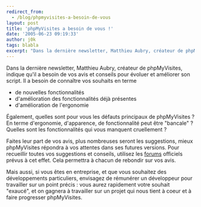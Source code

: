 ```yaml
---
redirect_from:
  - /blog/phpmyvisites-a-besoin-de-vous
layout: post
title: 'phpMyVisites a besoin de vous !'
date: '2005-06-23 09:19:33'
author: j0k
tags: blabla
excerpt: "Dans la dernière newsletter, Matthieu Aubry, créateur de phpMyVisites, indique qu'il a besoin de vos avis et conseils pour évoluer et améliorer son script.     \nIl a besoin de connaître vos souhaits en terme"
---
```


Dans la dernière newsletter, Matthieu Aubry, créateur de phpMyVisites, indique qu'il a besoin de vos avis et conseils pour évoluer et améliorer son script.
Il a besoin de connaître vos souhaits en terme
* de nouvelles fonctionnalités
* d'amélioration des fonctionnalités déjà présentes
* d'amélioration de l'ergonomie

Également, quelles sont pour vous les défauts principaux de phpMyVisites ? En terme d'ergonomie, d'apparence, de fonctionnalité peut être "bancale" ?   Quelles sont les fonctionnalités qui vous manquent cruellement ?

Faites leur part de vos avis, plus nombreuses seront les suggestions, mieux phpMyVisites répondra à vos attentes dans ses futures versions.   Pour recueillir toutes vos suggestions et conseils, utilisez les [forums](http://www.phpmyvisites.net/forums/)   officiels prévus à cet effet.   Cela permettra à chacun de rebondir sur vos avis.

Mais aussi, si vous êtes en entreprise, et que vous souhaitez des développements particuliers, envisagez de rémunérer un développeur pour travailler sur un point précis : vous aurez rapidement votre souhait "exaucé", et on gagnera à travailler sur un projet qui nous tient à coeur et à faire progresser phpMyVisites.
